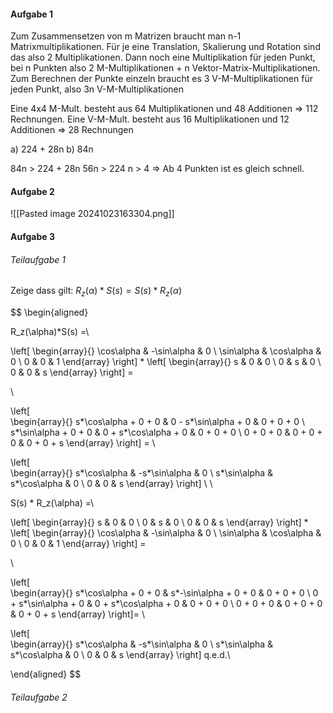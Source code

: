 #### Aufgabe 1
Zum Zusammensetzen von m Matrizen braucht man n-1 Matrixmultiplikationen. Für je eine Translation, Skalierung und Rotation sind das also 2 Multiplikationen. Dann noch eine Multiplikation für jeden Punkt, bei n Punkten also 2 M-Multiplikationen + n Vektor-Matrix-Multiplikationen.
Zum Berechnen der Punkte einzeln braucht es 3 V-M-Multiplikationen für jeden Punkt, also 3n V-M-Multiplikationen

Eine 4x4 M-Mult. besteht aus 64 Multiplikationen und 48 Additionen => 112 Rechnungen. 
Eine V-M-Mult. besteht aus 16 Multiplikationen und 12 Additionen => 28 Rechnungen

a) 224 + 28n
b) 84n

84n > 224 + 28n
56n > 224
n > 4 => Ab 4 Punkten ist es gleich schnell.


#### Aufgabe 2
![[Pasted image 20241023163304.png]]


#### Aufgabe 3
###### Teilaufgabe 1

Zeige dass gilt: $R_z(\alpha)*S(s)=S(s)*R_z(\alpha)$



$$ 
\begin{aligned}

R_z(\alpha)*S(s) =\\

\left[
\begin{array}{} 
\cos\alpha & -\sin\alpha & 0 \\
\sin\alpha & \cos\alpha  & 0 \\
0        & 0         & 1
\end{array}
\right]
* 
\left[
\begin{array}{} 
s & 0 & 0 \\ 
0 & s & 0 \\ 
0 & 0 & s 
\end{array}
\right] =

\\

\left[  
\begin{array}{} 
s*\cos\alpha + 0 + 0   &   0 - s*\sin\alpha + 0   &   0 + 0 + 0   \\
s*\sin\alpha + 0 + 0   &   0 + s*\cos\alpha + 0   &   0 + 0 + 0   \\
0 + 0 + 0              &   0 + 0 + 0              &   0 + 0 + s
\end{array}
\right] = \\

\left[  
\begin{array}{} 
s*\cos\alpha   &   -s*\sin\alpha   &   0   \\
s*\sin\alpha   &   s*\cos\alpha    &   0   \\
0              &   0               &   s
\end{array}
\right] \\ \\




S(s) * R_z(\alpha) =\\

\left[
\begin{array}{} 
s & 0 & 0 \\ 
0 & s & 0 \\ 
0 & 0 & s 
\end{array}
\right]
*
\left[
\begin{array}{} 
\cos\alpha & -\sin\alpha & 0 \\
\sin\alpha & \cos\alpha  & 0 \\
0        & 0         & 1
\end{array}
\right] =

\\

\left[  
\begin{array}{} 
s*\cos\alpha + 0 + 0   &   s*-\sin\alpha + 0 + 0   &   0 + 0 + 0   \\
0 + s*\sin\alpha + 0   &   0 + s*\cos\alpha + 0    &   0 + 0 + 0   \\
0 + 0 + 0              &   0 + 0 + 0               &   0 + 0 + s
\end{array}
\right]= \\

\left[  
\begin{array}{} 
s*\cos\alpha   &   -s*\sin\alpha   &   0   \\
s*\sin\alpha   &   s*\cos\alpha    &   0   \\
0              &   0               &   s
\end{array}
\right] q.e.d.\\

\end{aligned} 
$$


###### Teilaufgabe 2
